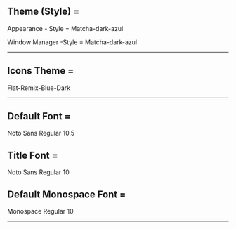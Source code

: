 ## Theme (Style) = 

Appearance - Style = Matcha-dark-azul

Window Manager -Style = Matcha-dark-azul

---

## Icons Theme = 

Flat-Remix-Blue-Dark

---

## Default Font = 

Noto Sans Regular 10.5

## Title Font = 

Noto Sans Regular 10

## Default Monospace Font = 

Monospace Regular 10

---
